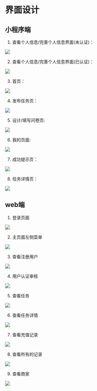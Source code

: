 # 界面设计
## 小程序端
1. 查看个人信息/完善个人信息界面(未认证)：

![](./images/原型图/完善个人信息（未认证）.png)


2. 查看个人信息/完善个人信息界面(已认证)：

![](./images/原型图/完善个人信息（已认证）.png)


3. 首页：

![](./images/原型图/主页.png)

4. 发布任务页：

![](./images/原型图/发布任务.png)

5. 设计/填写问卷页:

![](./images/原型图/设计问卷.jpg)

6. 我的页面:

![](./images/原型图/我的.jpg)

7. 成功提示页：

![](./images/原型图/成功提示页.jpg)

8. 任务详情页：

![](./images/原型图/任务详情.jpg)

## web端
1. 登录页面

![](./images/web/web-login.png)

2. 主页面左侧菜单

![](./images/web/web-left.png)

3. 查看注册用户

![](./images/web/web-ums-view.png)

4. 用户认证审核

![](./images/web/web-ums-check.png)

5. 查看任务

![](./images/web/web-tms-view.png)

6. 查看任务详情

![](./images/web/web-tms-details.png)

7. 查看充值记录

![](./images/web/web-cms-view.png)

8. 查看所有的记录

![](./images/web/web-dms-view.png)

9. 查看商家

![](./images/web/web-rms-view.png)